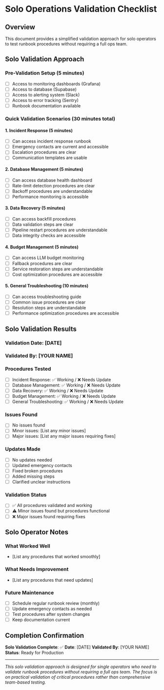 # Solo Operations Validation Checklist

## Overview
This document provides a simplified validation approach for solo operators to test runbook procedures without requiring a full ops team.

## Solo Validation Approach

### Pre-Validation Setup (5 minutes)
- [ ] Access to monitoring dashboards (Grafana)
- [ ] Access to database (Supabase)
- [ ] Access to alerting system (Slack)
- [ ] Access to error tracking (Sentry)
- [ ] Runbook documentation available

### Quick Validation Scenarios (30 minutes total)

#### 1. Incident Response (5 minutes)
- [ ] Can access incident response runbook
- [ ] Emergency contacts are current and accessible
- [ ] Escalation procedures are clear
- [ ] Communication templates are usable

#### 2. Database Management (5 minutes)
- [ ] Can access database health dashboard
- [ ] Rate-limit detection procedures are clear
- [ ] Backoff procedures are understandable
- [ ] Performance monitoring is accessible

#### 3. Data Recovery (5 minutes)
- [ ] Can access backfill procedures
- [ ] Data validation steps are clear
- [ ] Pipeline restart procedures are understandable
- [ ] Data integrity checks are accessible

#### 4. Budget Management (5 minutes)
- [ ] Can access LLM budget monitoring
- [ ] Fallback procedures are clear
- [ ] Service restoration steps are understandable
- [ ] Cost optimization procedures are accessible

#### 5. General Troubleshooting (10 minutes)
- [ ] Can access troubleshooting guide
- [ ] Common issue procedures are clear
- [ ] Resolution steps are understandable
- [ ] Performance optimization procedures are accessible

## Solo Validation Results

### Validation Date: [DATE]
### Validated By: [YOUR NAME]

### Procedures Tested
- [ ] Incident Response: ✅ Working / ❌ Needs Update
- [ ] Database Management: ✅ Working / ❌ Needs Update  
- [ ] Data Recovery: ✅ Working / ❌ Needs Update
- [ ] Budget Management: ✅ Working / ❌ Needs Update
- [ ] General Troubleshooting: ✅ Working / ❌ Needs Update

### Issues Found
- [ ] No issues found
- [ ] Minor issues: [List any minor issues]
- [ ] Major issues: [List any major issues requiring fixes]

### Updates Made
- [ ] No updates needed
- [ ] Updated emergency contacts
- [ ] Fixed broken procedures
- [ ] Added missing steps
- [ ] Clarified unclear instructions

### Validation Status
- [ ] ✅ All procedures validated and working
- [ ] ⚠️ Minor issues found but procedures functional
- [ ] ❌ Major issues found requiring fixes

## Solo Operator Notes

### What Worked Well
- [List any procedures that worked smoothly]

### What Needs Improvement
- [List any procedures that need updates]

### Future Maintenance
- [ ] Schedule regular runbook review (monthly)
- [ ] Update emergency contacts as needed
- [ ] Test procedures after system changes
- [ ] Keep documentation current

## Completion Confirmation

**Solo Validation Complete**: ✅
**Date**: [DATE]
**Validated By**: [YOUR NAME]
**Status**: Ready for Production

---

*This solo validation approach is designed for single operators who need to validate runbook procedures without requiring a full ops team. The focus is on practical validation of critical procedures rather than comprehensive team-based testing.*
